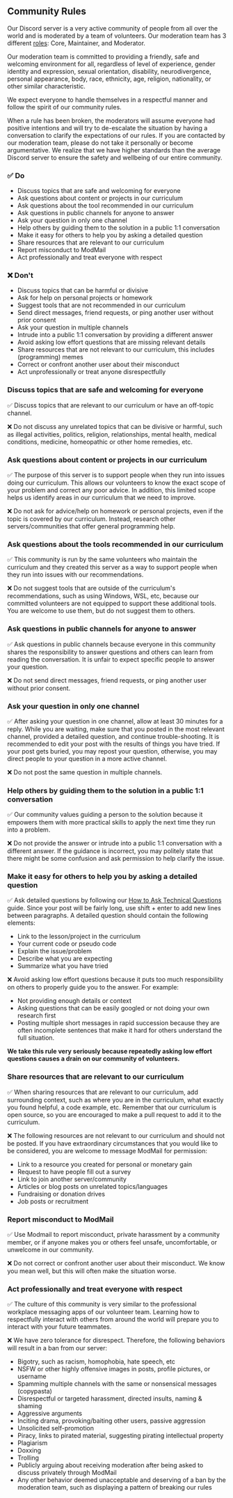 ## Community Rules

Our Discord server is a very active community of people from all over the world and is moderated by a team of volunteers. Our moderation team has 3 different [roles](https://github.com/TheOdinProject/top-meta/blob/main/about/discord-roles.md): Core, Maintainer, and Moderator.

Our moderation team is committed to providing a friendly, safe and welcoming environment for all, regardless of level of experience, gender identity and expression, sexual orientation, disability, neurodivergence, personal appearance, body, race, ethnicity, age, religion, nationality, or other similar characteristic.

We expect everyone to handle themselves in a respectful manner and follow the spirit of our community rules.

When a rule has been broken, the moderators will assume everyone had positive intentions and will try to de-escalate the situation by having a conversation to clarify the expectations of our rules. If you are contacted by our moderation team, please do not take it personally or become argumentative. We realize that we have higher standards than the average Discord server to ensure the safety and wellbeing of our entire community.

### &#9989; Do
- Discuss topics that are safe and welcoming for everyone
- Ask questions about content or projects in our curriculum
- Ask questions about the tool recommended in our curriculum
- Ask questions in public channels for anyone to answer
- Ask your question in only one channel
- Help others by guiding them to the solution in a public 1:1 conversation
- Make it easy for others to help you by asking a detailed question
- Share resources that are relevant to our curriculum
- Report misconduct to ModMail
- Act professionally and treat everyone with respect

### &#10060; Don't
- Discuss topics that can be harmful or divisive
- Ask for help on personal projects or homework
- Suggest tools that are not recommended in our curriculum
- Send direct messages, friend requests, or ping another user without prior consent
- Ask your question in multiple channels
- Intrude into a public 1:1 conversation by providing a different answer
- Avoid asking low effort questions that are missing relevant details
- Share resources that are not relevant to our curriculum, this includes (programming) memes
- Correct or confront another user about their misconduct
- Act unprofessionally or treat anyone disrespectfully

[rule-name]: # (safe-topics)

### Discuss topics that are safe and welcoming for everyone
&#9989; Discuss topics that are relevant to our curriculum or have an off-topic channel.

&#10060; Do not discuss any unrelated topics that can be divisive or harmful, such as illegal activities, politics, religion, relationships, mental health, medical conditions, medicine, homeopathic or other home remedies, etc.

[rule-name]: # (curriculum-content)

### Ask questions about content or projects in our curriculum
&#9989; The purpose of this server is to support people when they run into issues doing our curriculum. This allows our volunteers to know the exact scope of your problem and correct any poor advice. In addition, this limited scope helps us identify areas in our curriculum that we need to improve.

&#10060; Do not ask for advice/help on homework or personal projects, even if the topic is covered by our curriculum. Instead, research other servers/communities that offer general programming help.

[rule-name]: # (curriculum-tools)

### Ask questions about the tools recommended in our curriculum
&#9989; This community is run by the same volunteers who maintain the curriculum and they created this server as a way to support people when they run into issues with our recommendations.

&#10060; Do not suggest tools that are outside of the curriculum's recommendations, such as using Windows, WSL, etc, because our committed volunteers are not equipped to support these additional tools. You are welcome to use them, but do not suggest them to others.

[rule-name]: # (public-questions)

### Ask questions in public channels for anyone to answer
&#9989; Ask questions in public channels because everyone in this community shares the responsibility to answer questions and others can learn from reading the conversation. It is unfair to expect specific people to answer your question.

&#10060; Do not send direct messages, friend requests, or ping another user without prior consent.

[rule-name]: # (one-channel)

### Ask your question in only one channel
&#9989; After asking your question in one channel, allow at least 30 minutes for a reply. While you are waiting, make sure that you posted in the most relevant channel, provided a detailed question, and continue trouble-shooting. It is recommended to edit your post with the results of things you have tried. If your post gets buried, you may repost your question, otherwise, you may direct people to your question in a more active channel.

&#10060; Do not post the same question in multiple channels.

[rule-name]: # (public-help)

### Help others by guiding them to the solution in a public 1:1 conversation
&#9989; Our community values guiding a person to the solution because it empowers them with more practical skills to apply the next time they run into a problem.

&#10060; Do not provide the answer or intrude into a public 1:1 conversation with a different answer. If the guidance is incorrect, you may politely state that there might be some confusion and ask permission to help clarify the issue.

[rule-name]: # (detailed-question)

### Make it easy for others to help you by asking a detailed question
&#9989; Ask detailed questions by following our [How to Ask Technical Questions](https://www.theodinproject.com/guides/community/how_to_ask) guide. Since your post will be fairly long, use shift + enter to add new lines between paragraphs. A detailed question should contain the following elements:

- Link to the lesson/project in the curriculum
- Your current code or pseudo code
- Explain the issue/problem
- Describe what you are expecting
- Summarize what you have tried

&#10060; Avoid asking low effort questions because it puts too much responsibility on others to properly guide you to the answer. For example:

- Not providing enough details or context
- Asking questions that can be easily googled or not doing your own research first
- Posting multiple short messages in rapid succession because they are often incomplete sentences that make it hard for others understand the full situation.

**We take this rule very seriously because repeatedly asking low effort questions causes a drain on our community of volunteers.**

[rule-name]: # (relevant-resources)

### Share resources that are relevant to our curriculum
&#9989; When sharing resources that are relevant to our curriculum, add surrounding context, such as where you are in the curriculum, what exactly you found helpful, a code example, etc. Remember that our curriculum is open source, so you are encouraged to make a pull request to add it to the curriculum.

&#10060; The following resources are not relevant to our curriculum and should not be posted. If you have extraordinary circumstances that you would like to be considered, you are welcome to message ModMail for permission:

- Link to a resource you created for personal or monetary gain
- Request to have people fill out a survey
- Link to join another server/community
- Articles or blog posts on unrelated topics/languages
- Fundraising or donation drives
- Job posts or recruitment

[rule-name]: # (modmail)

### Report misconduct to ModMail
&#9989; Use Modmail to report misconduct, private harassment by a community member, or if anyone makes you or others feel unsafe, uncomfortable, or unwelcome in our community.

&#10060; Do not correct or confront another user about their misconduct. We know you mean well, but this will often make the situation worse.

[rule-name]: # (respect)

### Act professionally and treat everyone with respect
&#9989; The culture of this community is very similar to the professional workplace messaging apps of our volunteer team. Learning how to respectfully interact with others from around the world will prepare you to interact with your future teammates.

&#10060; We have zero tolerance for disrespect. Therefore, the following behaviors will result in a ban from our server:

- Bigotry, such as racism, homophobia, hate speech, etc
- NSFW or other highly offensive images in posts, profile pictures, or username
- Spamming multiple channels with the same or nonsensical messages (copypasta)
- Disrespectful or targeted harassment, directed insults, naming & shaming
- Aggressive arguments
- Inciting drama, provoking/baiting other users, passive aggression
- Unsolicited self-promotion
- Piracy, links to pirated material, suggesting pirating intellectual property
- Plagiarism
- Doxxing
- Trolling
- Publicly arguing about receiving moderation after being asked to discuss privately through ModMail
- Any other behavior deemed unacceptable and deserving of a ban by the moderation team, such as displaying a pattern of breaking our rules
